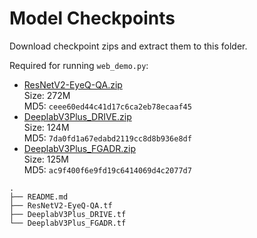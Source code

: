 # Model Checkpoints

Download checkpoint zips and extract them to this folder.

Required for running  `web_demo.py`:
- [ResNetV2-EyeQ-QA.zip](https://www.doc.ic.ac.uk/~bh1511/research/vessel_seg/ResNetV2-EyeQ-QA.zip) 
<br> Size: 272M <br> MD5: `ceee60ed44c41d17c6ca2eb78ecaaf45`
- [DeeplabV3Plus_DRIVE.zip](https://www.doc.ic.ac.uk/~bh1511/research/vessel_seg/DeeplabV3Plus_DRIVE.zip) 
<br> Size: 124M <br> MD5: `7da0fd1a67edabd2119cc8d8b936e8df`
- [DeeplabV3Plus_FGADR.zip](https://www.doc.ic.ac.uk/~bh1511/research/vessel_seg/DeeplabV3Plus_FGADR.zip) 
<br> Size: 125M <br> MD5: `ac9f400f6e9fd19c6414069d4c2077d7`


```
.
├── README.md
├── ResNetV2-EyeQ-QA.tf
├── DeeplabV3Plus_DRIVE.tf
└── DeeplabV3Plus_FGADR.tf
```


